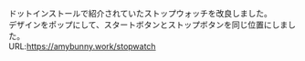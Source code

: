 ドットインストールで紹介されていたストップウォッチを改良しました。  
デザインをポップにして、スタートボタンとストップボタンを同じ位置にしました。   
URL:https://amybunny.work/stopwatch
